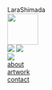 <!DOCTYPE html>
<html lang="ja">
<head>
    <title>島田樂々/Lara Shimada</title>
    <meta charset="utf-8">
    <link rel="stylesheet" type="text/css" href="home.css" media="screen and (min-width: 930px)">
    <link rel="stylesheet" type="text/css" href="homephone.css" media="screen and (max-width: 929px)">
    <script type="text/javascript" src="jquery-3.3.1.js"></script>
    <script type="text/javascript" src="main.js"></script>
    <meta name="viewport" content="width=device-width, initial-scale=1">
</head>
<body>
    <div class="pc">
        <div class="maruu">
            <a class="other">LaraShimada</a>
        </div>
    </div>
    <div class="mains">
        <div class="rak">
            <div class="shu"></div>
            <img src="img/logo.png" width="70px">
        </div>
        <div id="wrap">
            <div class="layer" data-depth="0.5">
                <div class="pc">
                    <div class="hebi">
                        <img src="img/hebi.png">
                        <img src="img/hebi2.png">
                    </div>
                </div>
                <div class="sm">
                    <div class="hebism">
                        <div class="huwa">
                            <img src="img/hebism.png">
                        </div>
                        <div class="maru"></div>
                    </div>
                </div>
            </div>
        </div>
        <div class="menu">
            <div class="about">
                <a href='/about'>about</a>
            </div>
            <div class="artwork">
                <a href='/movie'>artwork</a>
            </div>
            <div class="contact">
                <a href='/contact'>contact</a>
            </div>
        </div>
    </div>
    <script>
        var scene = document.getElementById('wrap');
        var parallax = new Parallax(scene);
    </script>
</body>
</html>
